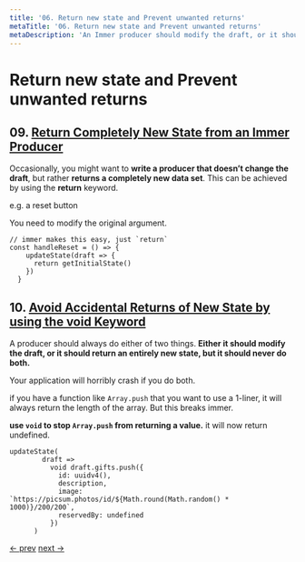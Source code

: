 ```yaml
---
title: '06. Return new state and Prevent unwanted returns'
metaTitle: '06. Return new state and Prevent unwanted returns'
metaDescription: 'An Immer producer should modify the draft, or it should return an entirely new state, but it should never do both.'
---
```


# Return new state and Prevent unwanted returns

## 09. [Return Completely New State from an Immer Producer](https://egghead.io/lessons/react-return-completely-new-state-from-an-immer-producer)

Occasionally, you might want to **write a producer that doesn’t change the draft**, but rather **returns a completely new data set**. This can be achieved by using the **return** keyword.

e.g. a reset button

You need to modify the original argument.

    // immer makes this easy, just `return`
    const handleReset = () => {
        updateState(draft => {
          return getInitialState()
        })
      }

## 10. [Avoid Accidental Returns of New State by using the void Keyword](https://egghead.io/lessons/react-avoid-accidental-returns-of-new-state-by-using-the-void-keyword)

A producer should always do either of two things. **Either it should modify the draft, or it should return an entirely new state, but it should never do both.**

Your application will horribly crash if you do both.

if you have a function like `Array.push` that you want to use a 1-liner, it will always return the length of the array. But this breaks immer.

**use `void` to stop `Array.push` from returning a value.** it will now return undefined.

    updateState(
            draft =>
              void draft.gifts.push({
                id: uuidv4(),
                description,
                image: `https://picsum.photos/id/${Math.round(Math.random() * 1000)}/200/200`,
                reservedBy: undefined
              })
          )

[<- prev](https://github.com/zacjones93/Community-Notes-Immutable-JavaScript-Data-Structures-with-Immer/blob/master/lessons/05-immutable-update-state-inside-react-components-with-useimmer.md) [next ->](https://github.com/zacjones93/Community-Notes-Immutable-JavaScript-Data-Structures-with-Immer/blob/master/lessons/07-write-asynchronous-producers-in-immer-and-why-you-shouldn-t.md)
